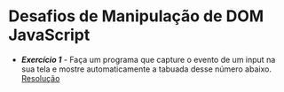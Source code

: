 # Desafios de Manipulação de DOM JavaScript

- ***Exercício 1*** - Faça um programa que capture o evento de um input na sua tela e mostre automaticamente a tabuada desse número abaixo.
[Resolução](./desafio-1/)